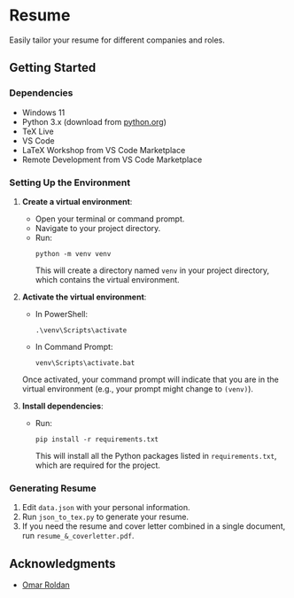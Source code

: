 # Resume

Easily tailor your resume for different companies and roles.

## Getting Started

### Dependencies

- Windows 11
- Python 3.x (download from [python.org](https://www.python.org/downloads/))
- TeX Live
- VS Code
- LaTeX Workshop from VS Code Marketplace
- Remote Development from VS Code Marketplace

### Setting Up the Environment

1. **Create a virtual environment**:
   - Open your terminal or command prompt.
   - Navigate to your project directory.
   - Run:
     ```
     python -m venv venv
     ```
     This will create a directory named `venv` in your project directory, which contains the virtual environment.

2. **Activate the virtual environment**:
   - In PowerShell:
     ```
     .\venv\Scripts\activate
     ```
   - In Command Prompt:
     ```
     venv\Scripts\activate.bat
     ```
   Once activated, your command prompt will indicate that you are in the virtual environment (e.g., your prompt might change to `(venv)`).

3. **Install dependencies**:
   - Run:
     ```
     pip install -r requirements.txt
     ```
     This will install all the Python packages listed in `requirements.txt`, which are required for the project.

### Generating Resume

1. Edit `data.json` with your personal information.
2. Run `json_to_tex.py` to generate your resume.
3. If you need the resume and cover letter combined in a single document, run `resume_&_coverletter.pdf`.

## Acknowledgments

- [Omar Roldan](https://www.overleaf.com/latex/templates/cv-developer/rdycxzvvnvcc)

